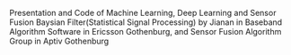 Presentation and Code of Machine Learning, Deep Learning and Sensor Fusion Baysian Filter(Statistical Signal Processing) by Jianan in Baseband Algorithm Software in Ericsson Gothenburg, and Sensor Fusion Algorithm Group in Aptiv Gothenburg
